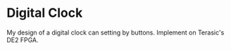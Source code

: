 # Digital Clock
My design of a digital clock can setting by buttons. Implement on Terasic's DE2 FPGA. 

